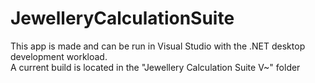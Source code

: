# JewelleryCalculationSuite

This app is made and can be run in Visual Studio with the .NET desktop development workload.  
A current build is located in the "Jewellery Calculation Suite V~" folder
